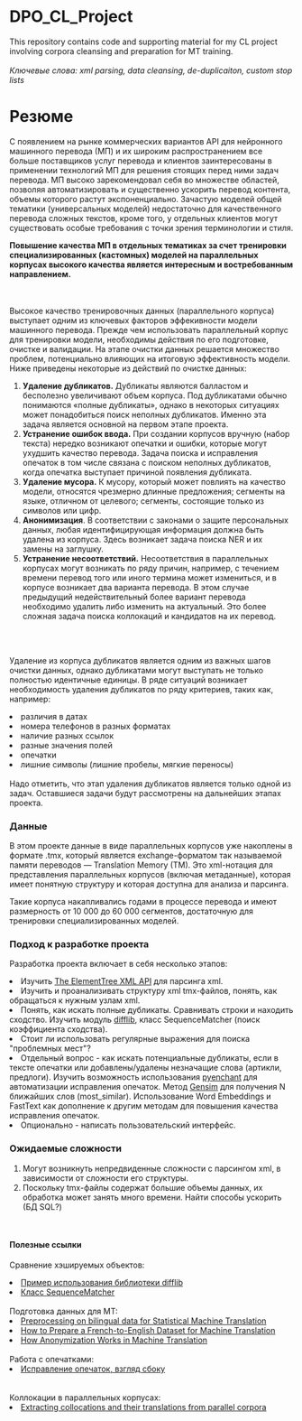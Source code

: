 # DPO_CL_Project
This repository contains code and supporting material for my CL project involving corpora cleansing and preparation for MT training. 
</br></br>
<i>Ключевые слова: xml parsing, data cleansing, de-duplicaiton, custom stop lists</i>
</br>
# Резюме
С появлением на рынке коммерческих вариантов API для нейронного машинного перевода (МП) и их широким распространением все больше поставщиков услуг перевода и клиентов заинтересованы в применении технологий МП для решения стоящих перед ними задач перевода. МП высоко зарекомендовал себя во множестве областей, позволяя автоматизировать и существенно ускорить перевод контента, объемы которого растут экспоненциально. Зачастую моделей общей тематики (универсальных моделей) недостаточно для качественного перевода сложных текстов, кроме того, у отдельных клиентов могут существовать особые требования с точки зрения терминологии и стиля.</br>

<b>Повышение качества МП в отдельных тематиках за счет тренировки специализированных (кастомных) моделей на параллельных корпусах высокого качества является интересным и востребованным направлением.</b>

</br></br>
Высокое качество тренировочных данных (параллельного корпуса) выступает одним из ключевых факторов эффекивности модели машинного перевода. Прежде чем использовать параллельный корпус для тренировки модели, необходимы действия по его подготовке, очистке и валидации. На этапе очистки данных решается множество проблем, потенциально влияющих на итоговую эффективность модели. Ниже приведены некоторые из действий по очистке данных:</br>
<ol>
    <li>    <b>Удаление дубликатов.</b> Дубликаты являются балластом и бесполезно увеличивают объем корпуса. Под дубликатами обычно понимаются &laquo;полные дубликаты&raquo;, однако в некоторых ситуациях может понадобиться поиск неполных дубликатов. Именно эта задача является основной на первом этапе проекта.</li>
    <li>    <b>Устранение ошибок ввода.</b> При создании корпусов вручную (набор текста) нередко возникают опечатки и ошибки, которые могут ухудшить качество перевода. Задача поиска и исправления опечаток в том числе связана с поиском неполных дубликатов, когда опечатка выступает причиной появления дубликата.</li>
    <li>    <b>Удаление мусора.</b> К мусору, который может повлиять на качество модели, относятся чрезмерно длинные предложения; сегменты на языке, отличном от целевого; сегменты, состоящие только из символов или цифр.</li>
    <li>    <b>Анонимизация</b>. В соответствии с законами о защите персональных данных, любая идентифицирующая информация должна быть удалена из корпуса. Здесь возникает задача поиска NER и их замены на заглушку.</li>
    <li>    <b>Устранение несоответствий.</b>  Несоответствия в параллельных корпусах могут возникать по ряду причин, например, с течением времени перевод того или иного термина может измениться, и в корпусе возникает два варианта перевода. В этом случае предыдущий недействительный более вариант перевода необходимо удалить либо изменить на актуальный. Это более сложная задача поиска коллокаций и кандидатов на их перевод.</li>
</ol></br></br>
    
Удаление из корпуса дубликатов является одним из важных шагов очистки данных, однако дубликатами могут выступать не только полностью идентичные единицы. В ряде ситуаций возникает необходимость удаления дубликатов по ряду критериев, таких как, например: </br>
    <li>	различия в датах</li>
    <li>	номера телефонов в разных форматах</li>
    <li>	наличие разных ссылок</li>
    <li>	разные значения полей</li>
    <li>	опечатки</li>
    <li>	лишние символы (лишние пробелы, мягкие переносы)</li>
</br>
Надо отметить, что этап удаления дубликатов является только одной из задач. Оставшиеся задачи будут рассмотрены на дальнейших этапах проекта. 
</br>

### Данные
В этом проекте данные в виде параллельных корпусов уже накоплены в формате .tmx, который является exchange-форматом так называемой памяти переводов — Translation Memory (TM). Это xml-нотация для представления параллельных корпусов (включая метаданные), которая имеет понятную структуру и которая доступна для анализа и парсинга. </br>

Такие корпуса накапливались годами в процессе перевода и имеют размерность от 10 000 до 60 000 сегментов, достаточную для тренировки специализированных моделей.

### Подход к разработке проекта
Разработка проекта включает в себя несколько этапов:
    <li> Изучить <a href="https://docs.python.org/3/library/xml.etree.elementtree.html#module-xml.etree.ElementTree">The ElementTree XML API</a> для парсинга xml.</li>
    <li> Изучить и проанализивать структуру xml tmx-файлов, понять, как обращаться к нужным узлам xml.</li>
    <li> Понять, как искать полные дубликаты. Сравнивать строки и находить сходство. Изучить модуль <a href="https://docs.python.org/3/library/difflib.html">difflib</a>, класс SequenceMatcher (поиск коэффициента сходства).</li>
    <li> Стоит ли использовать регулярные выражения для поиска "проблемных мест"?</li>
    <li> Отдельный вопрос - как искать потенциальные дубликаты, если в тексте опечатки или добавлены/удалены незначащие слова (артикли, предлоги). Изучить возможность использования <a href="https://abiword.github.io/enchant/">pyenchant</a> для автоматизации исправления опечаток. Метод <a href="https://pypi.org/project/gensim/">Gensim</a> для получения N ближайших слов (most_similar). Использование Word Embeddings и FastText как дополнение к другим методам для повышения качества исправления опечаток.</li>
    <li> Опционально - написать пользовательский интерфейс.</li>
    
### Ожидаемые сложности
<ol>
    <li> Могут возникнуть непредвиденные сложности с парсингом xml, в зависимости от сложности его структуры. </li>
    <li> Поскольку tmx-файлы содержат большие объемы данных, их обработка может занять много времени. Найти способы ускорить (БД SQL?)</li> 
</ol> </br>

#### Полезные ссылки
Сравнение хэшируемых объектов:</br>
    <li> <a href="https://andreyex.ru/programmirovanie/python/kak-ispolzovat-modul-difflib-v-python/">Пример использования библиотеки difflib</a> </br>
    <li> <a href="https://docs-python.ru/standart-library/modul-difflib-python/klass-sequencematcher-modulja-difflib/">Класс SequenceMatcher</a>
</br></br>
Подготовка данных для MT:</br>
    <li> <a href="https://essay.utwente.nl/58377/1/scriptie_B_Fournier.pdf">Preprocessing on bilingual data for Statistical Machine Translation</a>
    <li> <a href="https://machinelearningmastery.com/prepare-french-english-dataset-machine-translation/?__cf_chl_tk=vR4NJ3eSFD4TUepWOdAJM7nFMZKoRgndFssQ.4PUVIQ-1673704047-0-gaNycGzNB-U">How to Prepare a French-to-English Dataset for Machine Translation</a>
    <li> <a href="https://custom.mt/how-anonymization-works-in-machine-translation/">How Anonymization Works in Machine Translation</a>
</br></br>
Работа с опечатками:
</br>
    <li> <a href="https://habr.com/ru/company/singularis/blog/358664/">Исправление опечаток, взгляд сбоку</a></li></br></br>
Коллокации в параллельных корпусах:</br>
    <li> <a href="https://www.researchgate.net/publication/220535804_Extracting_collocations_and_their_translations_from_parallel_corpora/">Extracting collocations and their translations from parallel corpora</a></li>
    
